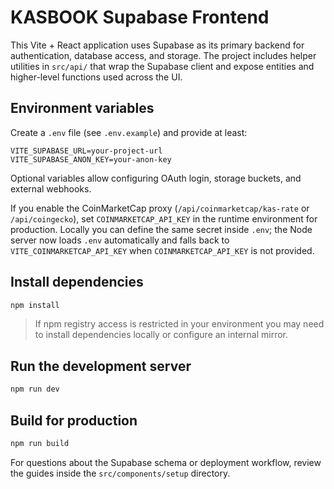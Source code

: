 # KASBOOK Supabase Frontend

This Vite + React application uses Supabase as its primary backend for authentication, database access, and storage. The project includes helper utilities in `src/api/` that wrap the Supabase client and expose entities and higher-level functions used across the UI.

## Environment variables

Create a `.env` file (see `.env.example`) and provide at least:

```
VITE_SUPABASE_URL=your-project-url
VITE_SUPABASE_ANON_KEY=your-anon-key
```

Optional variables allow configuring OAuth login, storage buckets, and external webhooks.

If you enable the CoinMarketCap proxy (`/api/coinmarketcap/kas-rate` or `/api/coingecko`),
set `COINMARKETCAP_API_KEY` in the runtime environment for production. Locally you can
define the same secret inside `.env`; the Node server now loads `.env` automatically and
falls back to `VITE_COINMARKETCAP_API_KEY` when `COINMARKETCAP_API_KEY` is not provided.

## Install dependencies

```bash
npm install
```

> If npm registry access is restricted in your environment you may need to install dependencies locally or configure an internal mirror.

## Run the development server

```bash
npm run dev
```

## Build for production

```bash
npm run build
```

For questions about the Supabase schema or deployment workflow, review the guides inside the `src/components/setup` directory.
